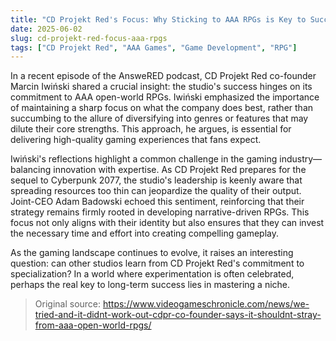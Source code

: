 ```yaml
---
title: "CD Projekt Red's Focus: Why Sticking to AAA RPGs is Key to Success"
date: 2025-06-02
slug: cd-projekt-red-focus-aaa-rpgs
tags: ["CD Projekt Red", "AAA Games", "Game Development", "RPG"]
---
```


In a recent episode of the AnsweRED podcast, CD Projekt Red co-founder Marcin Iwiński shared a crucial insight: the studio's success hinges on its commitment to AAA open-world RPGs. Iwiński emphasized the importance of maintaining a sharp focus on what the company does best, rather than succumbing to the allure of diversifying into genres or features that may dilute their core strengths. This approach, he argues, is essential for delivering high-quality gaming experiences that fans expect.

Iwiński's reflections highlight a common challenge in the gaming industry—balancing innovation with expertise. As CD Projekt Red prepares for the sequel to Cyberpunk 2077, the studio's leadership is keenly aware that spreading resources too thin can jeopardize the quality of their output. Joint-CEO Adam Badowski echoed this sentiment, reinforcing that their strategy remains firmly rooted in developing narrative-driven RPGs. This focus not only aligns with their identity but also ensures that they can invest the necessary time and effort into creating compelling gameplay.

As the gaming landscape continues to evolve, it raises an interesting question: can other studios learn from CD Projekt Red's commitment to specialization? In a world where experimentation is often celebrated, perhaps the real key to long-term success lies in mastering a niche.

> Original source: https://www.videogameschronicle.com/news/we-tried-and-it-didnt-work-out-cdpr-co-founder-says-it-shouldnt-stray-from-aaa-open-world-rpgs/